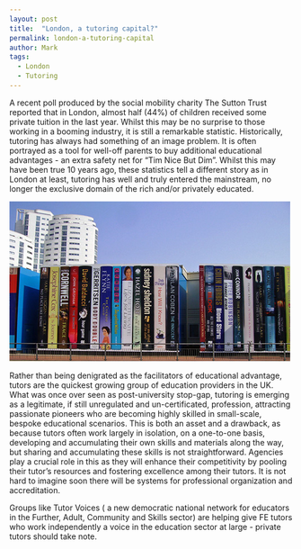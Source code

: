 ```yaml
---
layout: post
title:  "London, a tutoring capital?"
permalink: london-a-tutoring-capital
author: Mark
tags:
  - London
  - Tutoring
---
```

A recent poll produced by the social mobility charity The Sutton Trust
reported that in London, almost half (44%) of children received some private
tuition in the last year. Whilst this may be no surprise to those working in a
booming industry, it is still a remarkable statistic. Historically, tutoring
has always had something of an image problem. It is often portrayed as a tool
for well-off parents to buy additional educational advantages - an extra
safety net for “Tim Nice But Dim”. Whilst this may have been true 10 years
ago, these statistics tell a different story as in London at least, tutoring
has well and truly entered the mainstream, no longer the exclusive domain of
the rich and/or privately educated.

<div class="img-holder full-width">
  <img src="/img/blogs/library-books-cardiff.jpg" alt="Tutoring Capital London"/>
</div>

Rather than being
denigrated as the facilitators of educational advantage, tutors are the
quickest growing group of education providers in the UK. What was once over
seen as post-university stop-gap, tutoring is emerging as a legitimate, if
still unregulated and un-certificated, profession, attracting passionate
pioneers who are becoming highly skilled in small-scale, bespoke educational
scenarios. This is both an asset and a drawback, as because tutors often work
largely in isolation, on a one-to-one basis, developing and accumulating their
own skills and materials along the way, but sharing and accumulating these
skills is not straightforward. Agencies play a crucial role in this as they
will enhance their competitivity by pooling their tutor’s resources and
fostering excellence among their tutors. It is not hard to imagine soon there
will be systems for professional organization and accreditation.

Groups like
Tutor Voices (  a new democratic national network for educators in the
Further, Adult, Community and Skills sector)  are helping give FE tutors who
work independently a voice in the education sector at large - private tutors
should take note.
